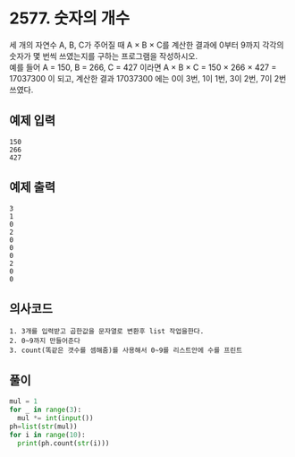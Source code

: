 # 2577. 숫자의 개수
세 개의 자연수 A, B, C가 주어질 때 A × B × C를 계산한 결과에 0부터 9까지 각각의 숫자가 몇 번씩 쓰였는지를 구하는 프로그램을 작성하시오.  
예를 들어 A = 150, B = 266, C = 427 이라면 A × B × C = 150 × 266 × 427 = 17037300 이 되고, 계산한 결과 17037300 에는 0이 3번, 1이 1번, 3이 2번, 7이 2번 쓰였다.  

## 예제 입력
```
150
266
427
```

## 예제 출력
```
3
1
0
2
0
0
0
2
0
0
```

## 의사코드
```
1. 3개를 입력받고 곱한값을 문자열로 변환후 list 작업을한다.
2. 0~9까지 만들어준다
3. count(똑같은 갯수를 셈해줌)를 사용해서 0~9를 리스트안에 수를 프린트
```

## 풀이
```python
mul = 1
for _ in range(3):
  mul *= int(input())
ph=list(str(mul))
for i in range(10):
  print(ph.count(str(i)))
```
